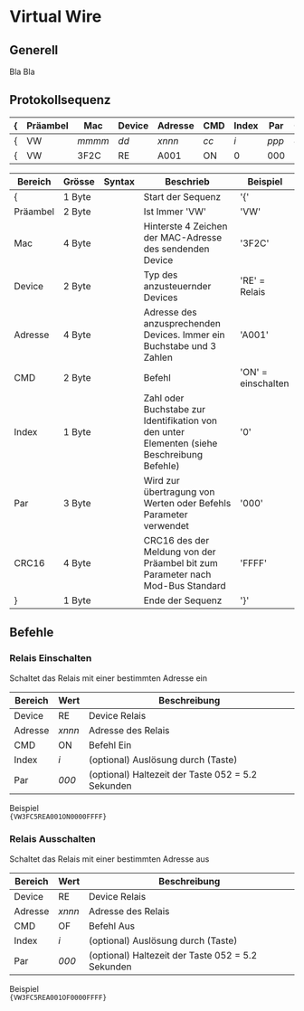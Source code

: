 # Virtual Wire

## Generell

Bla Bla

## Protokollsequenz

| { | Präambel | Mac    | Device | Adresse | CMD  | Index | Par   | CRC16  | } |
|:--|----------|--------|--------|---------|------|-------|-------|--------|--:|
| { | VW       | _mmmm_ | _dd_   | _xnnn_  | _cc_ | _i_   | _ppp_ | _cccc_ | } |
| { | VW       | 3F2C   | RE     | A001    | ON   | 0     | 000   | FFFF   | } |



| Bereich  | Grösse | Syntax | Beschrieb                                                                                   | Beispiel           |
|----------|--------|--------|---------------------------------------------------------------------------------------------|--------------------|
| {        | 1 Byte |        | Start der Sequenz                                                                           | '{'                |
| Präambel | 2 Byte |        | Ist Immer 'VW'                                                                              | 'VW'               |
| Mac      | 4 Byte |        | Hinterste 4 Zeichen der MAC-Adresse des sendenden Device                                    | '3F2C'             |
| Device   | 2 Byte |        | Typ des anzusteuernder Devices                                                              | 'RE' = Relais      |
| Adresse  | 4 Byte |        | Adresse des anzusprechenden Devices. Immer ein Buchstabe und 3 Zahlen                       | 'A001'             |
| CMD      | 2 Byte |        | Befehl                                                                                      | 'ON' = einschalten |
| Index    | 1 Byte |        | Zahl oder Buchstabe zur Identifikation von den unter Elementen (siehe Beschreibung Befehle) | '0'                |
| Par      | 3 Byte |        | Wird zur übertragung von Werten oder Befehls Parameter verwendet                            | '000'              |
| CRC16    | 4 Byte |        | CRC16 des der Meldung von der Präambel bit zum Parameter nach Mod-Bus Standard              | 'FFFF'             |
| }        | 1 Byte |        | Ende der Sequenz                                                                            | '}'                |

## Befehle

### Relais Einschalten
Schaltet das Relais mit einer bestimmten Adresse ein  

| Bereich | Wert   | Beschreibung                                      |
|---------|--------|---------------------------------------------------|
| Device  | RE     | Device Relais                                     |
| Adresse | _xnnn_ | Adresse des Relais                                |
| CMD     | ON     | Befehl Ein                                        |
| Index   | _i_    | (optional) Auslösung durch (Taste)                |
| Par     | _000_  | (optional) Haltezeit der Taste 052 = 5.2 Sekunden |

Beispiel<br>
`{VW3FC5REA001ON0000FFFF}`

### Relais Ausschalten
Schaltet das Relais mit einer bestimmten Adresse aus  

| Bereich | Wert   | Beschreibung                                      |
|---------|--------|---------------------------------------------------|
| Device  | RE     | Device Relais                                     |
| Adresse | _xnnn_ | Adresse des Relais                                |
| CMD     | OF     | Befehl Aus                                        |
| Index   | _i_    | (optional) Auslösung durch (Taste)                |
| Par     | _000_  | (optional) Haltezeit der Taste 052 = 5.2 Sekunden |

Beispiel<br>
`{VW3FC5REA001OF0000FFFF}`
